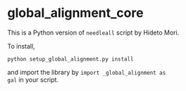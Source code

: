 # global_alignment_core

This is a Python version of <code>needleall</code> script by Hideto Mori.

To install,

```
python setup_global_alignment.py install
```

and import the library by <code>import _global_alignment as gal</code> in your script.
